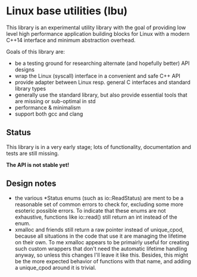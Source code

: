 # Linux base utilities (lbu)

This library is an experimental utility library with the goal of providing
low level high performance application building blocks for Linux with a modern
C++14 interface and minimum abstraction overhead.

Goals of this library are:

 * be a testing ground for researching alternate (and hopefully better) API
   designs
 * wrap the Linux (syscall) interface in a convenient and safe C++ API
 * provide adapter between Linux resp. general C interfaces and standard
   library types
 * generally use the standard library, but also provide essential tools that
   are missing or sub-optimal in std
 * performance & minimalism
 * support both gcc and clang


## Status
 
This library is in a very early stage; lots of functionality, documentation
and tests are still missing.
 
**The API is not stable yet!**


## Design notes

 * the various *Status enums (such as io::ReadStatus) are ment to be a reasonable
   set of common errors to check for, excluding some more esoteric possible
   errors. To indicate that these enums are not exhaustive, functions like
   io::read() still return an int instead of the enum.
 * xmalloc and friends still return a raw pointer instead of unique_cpod, because
   all situations in the code that use it are managing the lifetime on their own.
   To me xmalloc appears to be primairly useful for creating such custom wrappers
   that don't need the automatic lifetime handling anyway, so unless this changes
   I'll leave it like this. Besides, this might be the more expected behavior of
   functions with that name, and adding a unique_cpod around it is trivial.
